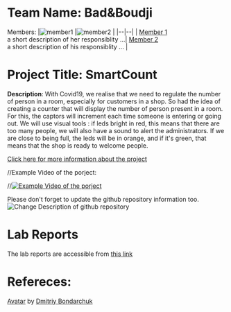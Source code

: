 # Team Name: Bad&Boudji
Members: 
|![member1](assets/member1.webp?raw=true) |![member2](assets/member2.webp?raw=true)  |
|--|--|
|  [Member 1](https://github.com/EliseBoudj) <br> a short description of her responsiblity ...| [Member 2 ](https://github.com/LamJustine) <br> a short description of his responsiblity ... |



# Project Title: SmartCount
 **Description**: With Covid19, we realise that we need to regulate the number of person in a room, especially for customers in a shop. So had the idea of creating a counter that will display the number of person present in a room. For this, the captors will increment each time someone is entering or going out. We will use visual tools : if leds bright in red, this means that there are too many people, we will also have a sound to alert the administrators. If we are close to being full, the leds will be in orange, and if it's green, that means that the shop is ready to welcome people. 
 
[Click here for more information about the project](project) 

//Example Video of the porject:

//[![Example Video of the porject](https://img.youtube.com/vi/ucZl6vQ_8Uo/0.jpg)](https://www.youtube.com/watch?v=ucZl6vQ_8Uo)

Please don't forget to update the github repository information too. 
![Change Description of github repository](assets/change_description.png?raw=true)

# Lab Reports

The lab reports are accessible from [this link](lab)

# Refereces:
[Avatar](https://avatars1.githubusercontent.com/u/75269298?s=400&u=57a8fbc59ef6a6affcaffdac2b3f6446c2378960&v=4) by [Dmitriy Bondarchuk](https://iconscout.com/contributors/dmitriy-bondarchuk)
